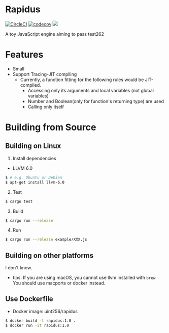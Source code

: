 # Rapidus

[![CircleCI](https://circleci.com/gh/maekawatoshiki/rapidus.svg?style=shield)](https://circleci.com/gh/maekawatoshiki/rapidus)
[![codecov](https://codecov.io/gh/maekawatoshiki/rapidus/branch/master/graph/badge.svg)](https://codecov.io/gh/maekawatoshiki/rapidus)
[![](http://img.shields.io/badge/license-MIT-blue.svg)](./LICENSE)

A toy JavaScript engine aiming to pass test262

# Features 

- Small
- Support Tracing-JIT compiling 
  - Currently, a function fitting for the following rules would be JIT-compiled. 
    - Accessing only its arguments and local variables (not global variables) 
    - Number and Boolean(only for function's returning type) are used
    - Calling only itself

# Building from Source

## Building on Linux

1. Install dependencies
  - LLVM 6.0
  
```sh
$ # e.g. Ubuntu or Debian
$ apt-get install llvm-6.0
```

2. Test 

```sh
$ cargo test
```

3. Build

```sh
$ cargo run --release
```

4. Run

```sh
$ cargo run --release example/XXX.js
```

## Building on other platforms

I don't know.

- tips: If you are using macOS, you cannot use llvm installed with ``brew``. You should use macports or docker instead. 

## Use Dockerfile

- Docker image: uint256/rapidus

```sh
$ docker build -t rapidus:1.0 .
$ docker run -it rapidus:1.0
```
